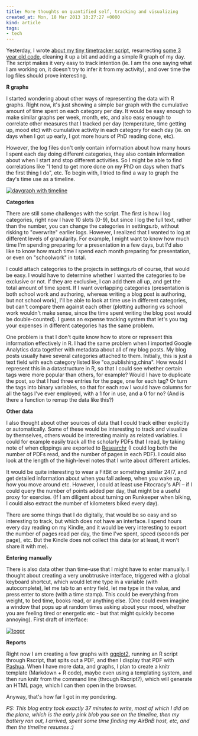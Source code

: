 ```yaml
---
title: More thoughts on quantified self, tracking and visualizing
created_at: Mon, 18 Mar 2013 10:27:27 +0000
kind: article
tags:
- tech
---
```


Yesterday, I wrote [about my tiny timetracker
script](http://reganmian.net/blog/2013/03/16/unobtrusive-time-tracker-visualizing-time-spent-with-ruby-and-r/ "Unobtrusive time tracker, visualizing time spent with Ruby and R"),
resurrecting [some 3 year old
code](https://github.com/houshuang/Personal-time-tracker), cleaning it
up a bit and adding a simple R graph of my day. The script makes it very
easy to track intention (ie. I am the one saying what I am working on,
it doesn't try to infer it from my activity), and over time the log
files should prove interesting.

**R graphs**

I started wondering about other ways of representing the data with R
graphs. Right now, it's just showing a simple bar graph with the
cumulative amount of time spent on each category per day. It would be
easy enough to make similar graphs per week, month, etc, and also easy
enough to correlate other measures that I tracked per day (temperature,
time getting up, mood etc) with cumulative activity in each category for
each day (ie. on days when I got up early, I got more hours of PhD
reading done, etc).

However, the log files don't only contain information about how many
hours I spent each day doing different categories, they also contain
information about when I start and stop different activities. So I might
be able to find correlations like "I tend to get more done on my PhD on
days when that's the first thing I do", etc. To begin with, I tried to
find a way to graph the day's time use as a timeline.

[![daygraph with
timeline](http://reganmian.net/blog/wp-content/uploads/2013/03/daygraph-with-timeline1.png)](http://reganmian.net/blog/wp-content/uploads/2013/03/daygraph-with-timeline1.png)

**Categories**

There are still some challenges with the script. The first is how I log
categories, right now I have 10 slots (0-9), but since I log the full
text, rather than the number, you can change the categories in
settings.rb, without risking to "overwrite" earlier logs. However, I
realized that I wanted to log at different levels of granularity. For
example, I might want to know how much time I'm spending preparing for a
presentation in a few days, but I'd also like to know how much time I
spend each month preparing for presentation, or even on "schoolwork" in
total.

I could attach categories to the projects in settings.rb of course, that
would be easy. I would have to determine whether I wanted the categories
to be exclusive or not. If they are exclusive, I can add them all up,
and get the total amount of time spent. If I want overlapping categories
(presentation is both school work and authoring, whereas writing a blog
post is authoring, but not school work), I'll be able to look at time
use in different categories, but can't compare them against each other
(plotting authoring vs school work wouldn't make sense, since the time
spent writing the blog post would be double-counted). I guess an expense
tracking system that let's you tag your expenses in different categories
has the same problem.

One problem is that I don't quite know how to store or represent this
information effectively in R. I had the same problem when I imported
Google Analytics data together with metadata about all of my blog posts.
My blog posts usually have several categories attached to them.
Initially, this is just a text field with each category listed like
"oa,publishing,china". How would I represent this in a datastructure in
R, so that I could see whether certain tags were more popular than
others, for example? Would I have to duplicate the post, so that I had
three entries for the page, one for each tag? Or turn the tags into
binary variables, so that for each row I would have columns for all the
tags I've ever employed, with a 1 for in use, and a 0 for no? (And is
there a function to remap the data like this?)

**Other data**

I also thought about other sources of data that I could track either
explicitly or automatically. Some of these would be interesting to track
and visualize by themselves, others would be interesting mainly as
related variables. I could for example easily track all the scholarly
PDFs that I read, by taking note of when clippings are exported to
[Researchr](http://reganmian.net/wiki/researchr:start) (I could log both
the number of PDFs read, and the number of pages in each PDF). I could
also look at the length of the high-level notes that I write about
different articles.

It would be quite interesting to wear a FitBit or something similar
24/7, and get detailed information about when you fall asleep, when you
wake up, how you move around etc. However, I could at least use
Fitocracy's API – if I could query the number of points added per day,
that might be a useful proxy for exercise. (If I am diligent about
turning on Runkeeper when biking, I could also extract the number of
kilometers biked every day).

There are some things that I do digitally, that would be so easy and so
interesting to track, but which does not have an interface. I spend
hours every day reading on my Kindle, and it would be very interesting
to export the number of pages read per day, the time I've spent, speed
(seconds per page), etc. But the Kindle does not collect this data (or
at least, it won't share it with me).

**Entering manually**

There is also data other than time-use that I might have to enter
manually. I thought about creating a very unobtrusive interface,
triggered with a global keyboard shortcut, which would let me type in a
variable (with autocomplete), let me tab to an entry field, let me type
in the value, and press enter to store (with a time stamp). This could
be everything from weight, to bed time, books read, or anything else.
(One could even imagine a window that pops up at random times asking
about your mood, whether you are feeling tired or energetic etc - but
that might quickly become annoying). First draft of interface:

[![loggr](http://reganmian.net/blog/wp-content/uploads/2013/03/loggr1.png)](http://reganmian.net/blog/wp-content/uploads/2013/03/loggr1.png)

**Reports**

Right now I am creating a few graphs with
[ggplot2](http://ggplot2.org/), running an R script through Rscript,
that spits out a PDF, and then I display that PDF with
[Pashua](http://www.bluem.net/en/mac/pashua/). When I have more data,
and graphs, I plan to create a knitr template (Markdown + R code), maybe
even using a templating system, and then run knitr from the command line
(through Rscript?), which will generate an HTML page, which I can then
open in the browser.

Anyway, that's how far I got in my pondering.

*PS: This blog entry took exactly 37 minutes to write, most of which I
did on the plane, which is the early pink blob you see on the timeline,
then my battery ran out, I arrived, spent some time finding my AirBnB
host, etc, and then the timeline resumes :)*
